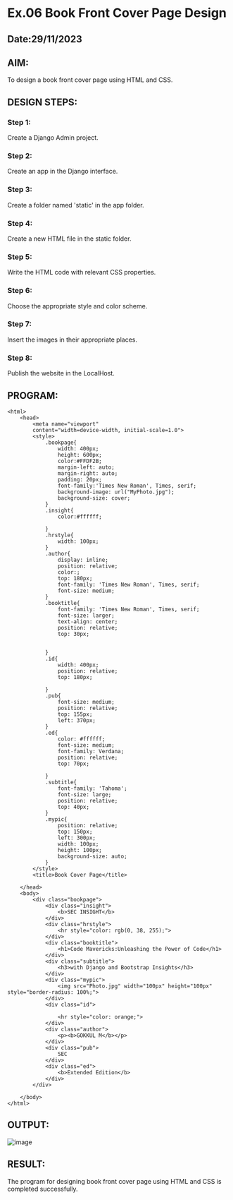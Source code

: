 # Ex.06 Book Front Cover Page Design
## Date:29/11/2023

## AIM:
To design a book front cover page using HTML and CSS.

## DESIGN STEPS:

### Step 1:
Create a Django Admin project.

### Step 2:
Create an app in the Django interface.

### Step 3:
Create a folder named 'static' in the app folder.

### Step 4:
Create a new HTML file in the static folder.

### Step 5:
Write the HTML code with relevant CSS properties.

### Step 6:
Choose the appropriate style and color scheme.

### Step 7:
Insert the images in their appropriate places.

### Step 8:
Publish the website in the LocalHost.

## PROGRAM:
```
<html>
    <head>
        <meta name="viewport"
        content="width=device-width, initial-scale=1.0">
        <style>
            .bookpage{
                width: 400px;
                height: 600px;
                color:#FFDF2B;
                margin-left: auto;
                margin-right: auto;
                padding: 20px;
                font-family:'Times New Roman', Times, serif;
                background-image: url("MyPhoto.jpg");
                background-size: cover;
            }
            .insight{
                color:#ffffff;

            }
            .hrstyle{
                width: 100px;
            }
            .author{
                display: inline;
                position: relative;
                color:;
                top: 180px;
                font-family: 'Times New Roman', Times, serif;
                font-size: medium;
            }
            .booktitle{
                font-family: 'Times New Roman', Times, serif;
                font-size: larger;
                text-align: center;
                position: relative;
                top: 30px;

            
            }
            .id{
                width: 400px;
                position: relative;
                top: 180px;

            }
            .pub{
                font-size: medium;
                position: relative;
                top: 155px;
                left: 370px;
            }
            .ed{
                color: #ffffff;
                font-size: medium;
                font-family: Verdana;
                position: relative;
                top: 70px;

            }
            .subtitle{
                font-family: 'Tahoma';
                font-size: large;
                position: relative;
                top: 40px;
            }
            .mypic{
                position: relative;
                top: 150px;
                left: 300px;
                width: 100px;
                height: 100px;
                background-size: auto;
            }
        </style>
        <title>Book Cover Page</title>

    </head>
    <body>
        <div class="bookpage">
            <div class="insight">
                <b>SEC INSIGHT</b>
            </div>
            <div class="hrstyle">
                <hr style="color: rgb(0, 38, 255);">
            </div>
            <div class="booktitle">
                <h1>Code Mavericks:Unleashing the Power of Code</h1>
            </div>
            <div class="subtitle">
                <h3>with Django and Bootstrap Insights</h3>
            </div>
            <div class="mypic">
                <img src="Photo.jpg" width="100px" height="100px" style="border-radius: 100%;">
            </div>
            <div class="id">
                
                <hr style="color: orange;">
            </div>
            <div class="author">
                <p><b>GOKKUL M</b></p>
            </div>
            <div class="pub">
                SEC
            </div>
            <div class="ed">
                <b>Extended Edition</b>
            </div>
        </div>

    </body>
</html>
```

## OUTPUT:
![image](https://github.com/Gokkul-M/cover/assets/144870543/385402fe-ae90-4939-8060-b77469cc04df)
## RESULT:
The program for designing book front cover page using HTML and CSS is completed successfully.
